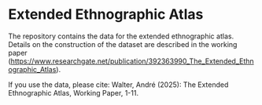 # Extended Ethnographic Atlas
The repository contains the data for the extended ethnographic atlas. Details on the construction of the dataset are described in the working paper (https://www.researchgate.net/publication/392363990_The_Extended_Ethnographic_Atlas).

If you use the data, please cite: Walter, André (2025): The Extended Ethnographic Atlas, Working Paper, 1-11.
